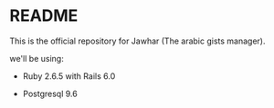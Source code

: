 # README

This is the official repository for Jawhar (The arabic gists manager).

we'll be using:

* Ruby 2.6.5 with Rails 6.0

* Postgresql 9.6